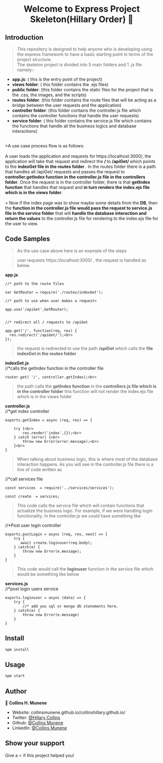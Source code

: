 <h1 align="center">Welcome to Express Project Skeleton(Hillary Order) 👋</h1>

## Introduction

> This repository is designed to help anyone who is developing using the express framework to have a basic starting point in terms of the project structure.<br>
> The skeleton project is divided into 5 main folders and 1 .js file namely:-
<ul>
<li> <b>app.js</b>:  ( this is the entry point of the project)</li>
<li> <b>views folder</b>:  ( this folder contains the .ejs files)</li>
<li> <b>public folder</b>:  (this folder contains the static files for the project that is the .css, the images, and the scripts)</li>
<li> <b>routes folder</b>:  (this folder contains the route files that will be acting as a bridge between the user requests and the application)</li>
<li> <b>controller folder</b>:  (this folder contains the controller.js file which contains the controller functions that handle the user requests)</li>
<li><b>service folder</b>: ( this folder contains the service.js file which contains the functions that handle all the business logics and database interactions)</li>
</ul>
<br>
>A use case process flow is as follows:<br><br>
A user loads the application and requests for https://localhost:3000/,
the application will take that request and redirect the <b> / </b>  to <b> /apiGet/ </b> which points to the <b>indexGet file  in the routes folder </b>. In the routes folder there is a path that handles all /apiGet/ requests and passes the request to<b> controller.getIndex function in the controller.js file in the controllers folder</b>. Once the request is in the controller folder, there is that <b>getIndex function</b> that handles that request and <b>in turn renders the index.ejs file which is in the views folder</b>.
<br><br>
> Now if the index page was to show maybe some details from the <b>DB</b>, then the <b>function in the controller.js file would pass the request to service.js file in the service folder</b> that will <b>handle the database interaction and return the values</b> to the controller.js file for rendering to the index.ejs file for the user to view.

## Code Samples

> As the use case above here is an example of the steps

>user requests https://localhost:3000/ , the request is handled as below.<br>

<b>app.js</b><br>
```
//* path to the route files

var GetRouter = require('./routes/indexGet');

//* path to use when user makes a request<

app.use('/apiGet',GetRouter);


//* redirect all / requests to /apiGet

app.get('/', function(req, res) {
  res.redirect('/apiGet/');<br>
});
```
>the request is redirected to use the path <b>/apiGet</b> which calls the <b>file indexGet in the routes folder</b>

<b>indexGet.js</b><br>
//*calls the getIndex function in the controller file
```
router.get( '/', controller.getIndex);<br>
```
>the path calls the <b>getIndex function</b> in the <b>controllers.js file which is in the controller folder</b> this function will not render the index.ejs file which is in the views folder

<b>controller.js</b><br>
//*get index controller<br>
```
exports.getIndex = async (req, res) => {

    try {<br>
        res.render('index',{});<br>
    } catch (error) {<br>
        throw new Error(error.message);<br>
    }<br>
}
```

>When talking about business logic, this is where most of the database interaction happens. As you will see in the controller.js file there is a line of code written as <br>

//*call services file
```
const services  = require('../services/services');

const create  = services;
```

>This code calls the service file which will contain functions that actualize the business logic. For 
example, if we were handling login functionality. In the controller.js we could have something like<br>

//*Post user login controller
```
exports.postLogin = async (req, res, next) => {
    try {
       await create.loginuser(req.body);
    } catch(e) {
        throw new Error(e.message);
    }
}
```
> This code would call the <b>loginuser</b> function in the service file which would be something like below

<b>services.js</b><br>
//*post login users service
```
exports.loginuser = async (data) => {
    try {
        //* add you sql or mongo db statements here.
    } catch(e) {
        throw new Error(e.message)
    }
}
```

## Install

```sh
npm install
```

## Usage

```sh
npm start
```

## Author

👤 **Collins H. Munene**

* Website: collinsmunene.github.io/collinshillary.github.io/
* Twitter: [@Hillary Collins](https://twitter.com/HillaryCollns)
* Github: [@Collins Munene](https://github.com/CollinsMunene)
* LinkedIn: [@Collins Munene](https://linkedin.com/in/collins-hillary-munene)

## Show your support

Give a ⭐️ if this project helped you!
